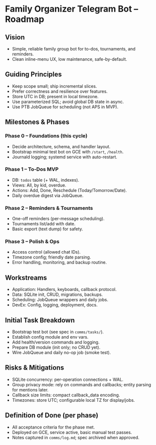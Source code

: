 # Family Organizer Telegram Bot – Roadmap

## Vision
- Simple, reliable family group bot for to-dos, tournaments, and reminders.
- Clean inline-menu UX, low maintenance, safe-by-default.

## Guiding Principles
- Keep scope small; ship incremental slices.
- Prefer correctness and resilience over features.
- Store UTC in DB; present in local timezone.
- Use parameterized SQL; avoid global DB state in async.
- Use PTB JobQueue for scheduling (not APS in MVP).

## Milestones & Phases

### Phase 0 – Foundations (this cycle)
- Decide architecture, schema, and handler layout.
- Bootstrap minimal test bot on GCE with `/start`, `/health`.
- Journald logging; systemd service with auto-restart.

### Phase 1 – To-Dos MVP
- DB: `todos` table (+ WAL, indexes).
- Views: All, by kid, overdue.
- Actions: Add, Done, Reschedule (Today/Tomorrow/Date).
- Daily overdue digest via JobQueue.

### Phase 2 – Reminders & Tournaments
- One-off reminders (per-message scheduling).
- Tournaments list/add with date.
- Basic export (text dump) for safety.

### Phase 3 – Polish & Ops
- Access control (allowed chat IDs).
- Timezone config; friendly date parsing.
- Error handling, monitoring, and backup routine.

## Workstreams
- Application: Handlers, keyboards, callback protocol.
- Data: SQLite init, CRUD, migrations, backups.
- Scheduling: JobQueue wrappers and daily jobs.
- DevEx: Config, logging, deployment, docs.

## Initial Task Breakdown
- Bootstrap test bot (see spec in `comms/tasks/`).
- Establish config module and env vars.
- Add health/version commands and logging.
- Prepare DB module (init only; no CRUD yet).
- Wire JobQueue and daily no-op job (smoke test).

## Risks & Mitigations
- SQLite concurrency: per-operation connections + WAL.
- Group privacy mode: rely on commands and callbacks; entity parsing for mentions later.
- Callback size limits: compact callback_data encoding.
- Timezones: store UTC; configurable local TZ for display/jobs.

## Definition of Done (per phase)
- All acceptance criteria for the phase met.
- Deployed on GCE, service active, basic manual test passes.
- Notes captured in `comms/log.md`; spec archived when approved.

